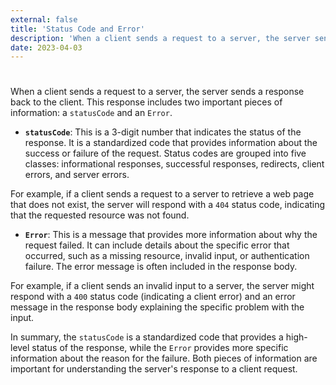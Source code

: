 ```yaml
---
external: false
title: 'Status Code and Error'
description: 'When a client sends a request to a server, the server sends a response back to the client. This response includes two important pieces of information: a statusCode` and an Error.'
date: 2023-04-03
---
```


#

When a client sends a request to a server, the server sends a response back to the client. This response includes two important pieces of information: a `statusCode` and an `Error`.

- **`statusCode`**: This is a 3-digit number that indicates the status of the response. It is a standardized code that provides information about the success or failure of the request. Status codes are grouped into five classes: informational responses, successful responses, redirects, client errors, and server errors.

For example, if a client sends a request to a server to retrieve a web page that does not exist, the server will respond with a `404` status code, indicating that the requested resource was not found.

- **`Error`**: This is a message that provides more information about why the request failed. It can include details about the specific error that occurred, such as a missing resource, invalid input, or authentication failure. The error message is often included in the response body.

For example, if a client sends an invalid input to a server, the server might respond with a `400` status code (indicating a client error) and an error message in the response body explaining the specific problem with the input.

In summary, the `statusCode` is a standardized code that provides a high-level status of the response, while the `Error` provides more specific information about the reason for the failure. Both pieces of information are important for understanding the server's response to a client request.

